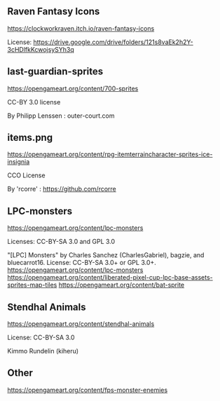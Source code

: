 ## Raven Fantasy Icons

https://clockworkraven.itch.io/raven-fantasy-icons

License: https://drive.google.com/drive/folders/121s8vaEk2h2Y-3cHDlfkKcwojsySYh3q

## last-guardian-sprites

https://opengameart.org/content/700-sprites

CC-BY 3.0 license

By Philipp Lenssen : outer-court.com 

## items.png

https://opengameart.org/content/rpg-itemterraincharacter-sprites-ice-insignia

CCO License

By 'rcorre' : https://github.com/rcorre

## LPC-monsters

https://opengameart.org/content/lpc-monsters

Licenses: CC-BY-SA 3.0 and GPL 3.0

"[LPC] Monsters" by Charles Sanchez (CharlesGabriel), bagzie, and bluecarrot16. License: CC-BY-SA 3.0+ or GPL 3.0+. https://opengameart.org/content/lpc-monsters https://opengameart.org/content/liberated-pixel-cup-lpc-base-assets-sprites-map-tiles https://opengameart.org/content/bat-sprite

## Stendhal Animals

https://opengameart.org/content/stendhal-animals

License: CC-BY-SA 3.0

Kimmo Rundelin (kiheru)

## Other

https://opengameart.org/content/fps-monster-enemies



